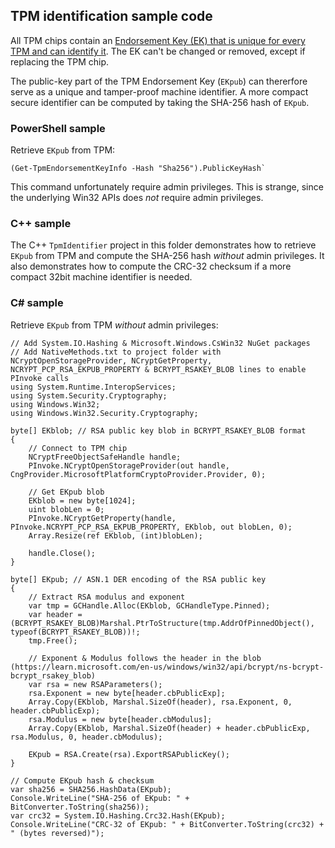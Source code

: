 ## TPM identification sample code

All TPM chips contain an [Endorsement Key (EK) that is unique for every TPM and can identify it](https://learn.microsoft.com/en-us/windows-server/identity/ad-ds/manage/component-updates/tpm-key-attestation). The EK can't be changed or removed, except if replacing the TPM chip.

The public-key part of the TPM Endorsement Key (`EKpub`) can thererfore serve as a unique and tamper-proof machine identifier. A more compact secure identifier can be computed by taking the SHA-256 hash of `EKpub`.

### PowerShell sample
Retrieve `EKpub` from TPM:
```
(Get-TpmEndorsementKeyInfo -Hash "Sha256").PublicKeyHash`
```

This command unfortunately require admin privileges. This is strange, since the underlying Win32 APIs does _not_ require admin privileges.

### C++ sample
The C++ `TpmIdentifier` project in this folder demonstrates how to retrieve `EKpub` from TPM and compute the SHA-256 hash _without_ admin privileges. It also demonstrates how to compute the CRC-32 checksum if a more compact 32bit machine identifier is needed.

### C# sample
Retrieve `EKpub` from TPM _without_ admin privileges:
```
// Add System.IO.Hashing & Microsoft.Windows.CsWin32 NuGet packages
// Add NativeMethods.txt to project folder with NCryptOpenStorageProvider, NCryptGetProperty, NCRYPT_PCP_RSA_EKPUB_PROPERTY & BCRYPT_RSAKEY_BLOB lines to enable PInvoke calls
using System.Runtime.InteropServices;
using System.Security.Cryptography;
using Windows.Win32;
using Windows.Win32.Security.Cryptography;

byte[] EKblob; // RSA public key blob in BCRYPT_RSAKEY_BLOB format
{
    // Connect to TPM chip
    NCryptFreeObjectSafeHandle handle;
    PInvoke.NCryptOpenStorageProvider(out handle, CngProvider.MicrosoftPlatformCryptoProvider.Provider, 0);

    // Get EKpub blob
    EKblob = new byte[1024];
    uint blobLen = 0;
    PInvoke.NCryptGetProperty(handle, PInvoke.NCRYPT_PCP_RSA_EKPUB_PROPERTY, EKblob, out blobLen, 0);
    Array.Resize(ref EKblob, (int)blobLen);

    handle.Close();
}

byte[] EKpub; // ASN.1 DER encoding of the RSA public key
{
    // Extract RSA modulus and exponent
    var tmp = GCHandle.Alloc(EKblob, GCHandleType.Pinned);
    var header = (BCRYPT_RSAKEY_BLOB)Marshal.PtrToStructure(tmp.AddrOfPinnedObject(), typeof(BCRYPT_RSAKEY_BLOB))!;
    tmp.Free();

    // Exponent & Modulus follows the header in the blob (https://learn.microsoft.com/en-us/windows/win32/api/bcrypt/ns-bcrypt-bcrypt_rsakey_blob)
    var rsa = new RSAParameters();
    rsa.Exponent = new byte[header.cbPublicExp];
    Array.Copy(EKblob, Marshal.SizeOf(header), rsa.Exponent, 0, header.cbPublicExp);
    rsa.Modulus = new byte[header.cbModulus];
    Array.Copy(EKblob, Marshal.SizeOf(header) + header.cbPublicExp, rsa.Modulus, 0, header.cbModulus);

    EKpub = RSA.Create(rsa).ExportRSAPublicKey();
}

// Compute EKpub hash & checksum
var sha256 = SHA256.HashData(EKpub);
Console.WriteLine("SHA-256 of EKpub: " + BitConverter.ToString(sha256));
var crc32 = System.IO.Hashing.Crc32.Hash(EKpub);
Console.WriteLine("CRC-32 of EKpub: " + BitConverter.ToString(crc32) + " (bytes reversed)");
```
